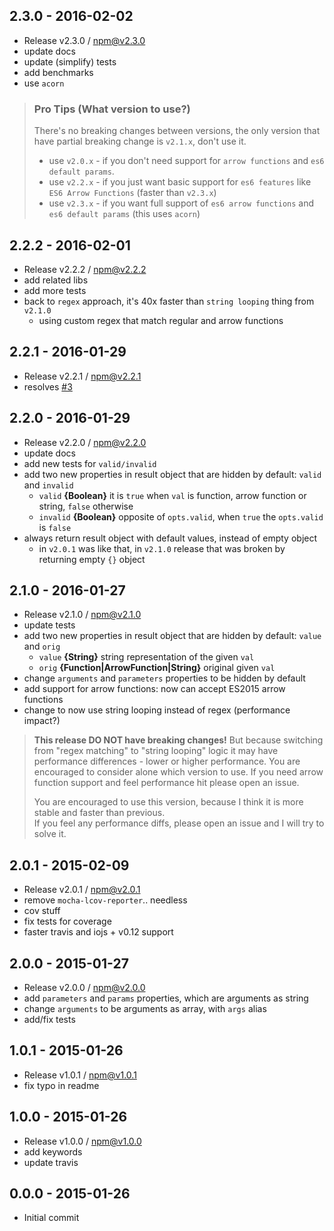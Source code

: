 

## 2.3.0 - 2016-02-02
- Release v2.3.0 / npm@v2.3.0
- update docs
- update (simplify) tests
- add benchmarks
- use `acorn`

> ### Pro Tips (What version to use?)
> There's no breaking changes between versions, the only version that have partial breaking change is `v2.1.x`, don't use it.
> 
> - use `v2.0.x` - if you don't need support for `arrow functions` and `es6 default params`.
> - use `v2.2.x` - if you just want basic support for `es6 features` like `ES6 Arrow Functions` (faster than `v2.3.x`)
> - use `v2.3.x` - if you want full support of `es6 arrow functions` and `es6 default params` (this uses `acorn`)

## 2.2.2 - 2016-02-01
- Release v2.2.2 / npm@v2.2.2
- add related libs
- add more tests
- back to `regex` approach, it's 40x faster than `string looping` thing from `v2.1.0`
  + using custom regex that match regular and arrow functions

## 2.2.1 - 2016-01-29
- Release v2.2.1 / npm@v2.2.1
- resolves [#3](https://github.com/tunnckoCore/parse-function/issues/3 "failing when something after CLOSE_CURLY")

## 2.2.0 - 2016-01-29
- Release v2.2.0 / npm@v2.2.0
- update docs
- add new tests for `valid/invalid`
- add two new properties in result object that are hidden by default: `valid` and `invalid`
  + `valid` **{Boolean}** it is `true` when `val` is function, arrow function or string, `false` otherwise
  + `invalid` **{Boolean}** opposite of `opts.valid`, when `true` the `opts.valid` is `false`
- always return result object with default values, instead of empty object
  + in `v2.0.1` was like that, in `v2.1.0` release that was broken by returning empty `{}` object

## 2.1.0 - 2016-01-27
- Release v2.1.0 / npm@v2.1.0
- update tests
- add two new properties in result object that are hidden by default: `value` and `orig`
  + `value` **{String}** string representation of the given `val`
  + `orig` **{Function|ArrowFunction|String}** original given `val`
- change `arguments` and `parameters` properties to be hidden by default
- add support for arrow functions: now can accept ES2015 arrow functions
- change to now use string looping instead of regex (performance impact?)

> **This release DO NOT have breaking changes!** But because switching from "regex matching" to "string looping" logic it may have performance differences - lower or higher performance. You are encouraged to consider alone which version to use. If you need arrow function support and feel performance hit please open an issue.
> 
> You are encouraged to use this version, because I think it is more stable and faster than previous.  
> If you feel any performance diffs, please open an issue and I will try to solve it.

## 2.0.1 - 2015-02-09
- Release v2.0.1 / npm@v2.0.1
- remove `mocha-lcov-reporter`.. needless
- cov stuff
- fix tests for coverage
- faster travis and iojs + v0.12 support

## 2.0.0 - 2015-01-27
- Release v2.0.0 / npm@v2.0.0
- add `parameters` and `params` properties, which are arguments as string
- change `arguments` to be arguments as array, with `args` alias
- add/fix tests

## 1.0.1 - 2015-01-26
- Release v1.0.1 / npm@v1.0.1
- fix typo in readme

## 1.0.0 - 2015-01-26
- Release v1.0.0 / npm@v1.0.0
- add keywords
- update travis

## 0.0.0 - 2015-01-26
- Initial commit